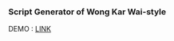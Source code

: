### Script Generator of Wong Kar Wai-style
  
DEMO : [LINK](https://huggingface.co/spaces/Hantaeha/wong_karwai)
